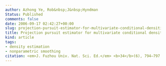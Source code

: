 ```yaml
---
author: Azhong Ye, Rob&nbsp;J&nbsp;Hyndman
Status: Published
comments: false
date: 2006-09-17 02:42:27+00:00
slug: projection-pursuit-estimator-for-multivariate-conditional-densities
title: Projection pursuit estimator for multivariate conditional densities
kind: article
tags:
- density estimation
- nonparametric smoothing
citation: <em>J. Fuzhou Univ. Nat. Sci. Ed.</em> <b>34</b>(6), 794–797. (Chinese)
---
```



